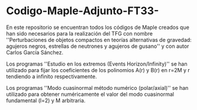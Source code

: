 # Codigo-Maple-Adjunto-FT33-
En este repositorio se encuentran todos los códigos de Maple creados que han sido necesarios para la realización del TFG  con nombre ''Perturbaciones de objetos compactos en teorías  alternativas de gravedad: agujeros negros, estrellas de  neutrones y agujeros de gusano'' y con autor Carlos García Sánchez.

Los programas ''Estudio en los extremos (Events Horizon/Infinity)'' se han utilizado para fijar los coeficientes de los polinomios A(r) y B(r) en r=2M y r tendiendo a infinito respectivamente.

Los programas ''Modo cuasinormal método numérico (polar/axial)'' se han utilizado para obtener numéricamente el valor del modo cuasinormal fundamental (l=2) y M arbitraria.
